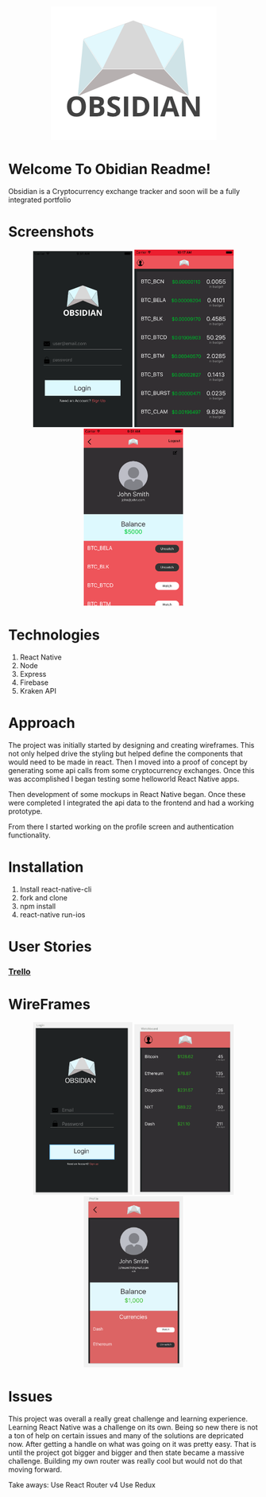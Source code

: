 <div align="center" ><img src="./screenshots_mockups/invert_logo.png"></div>

# Welcome To Obidian Readme!

Obsidian is a Cryptocurrency exchange tracker and soon will be a fully integrated portfolio

# Screenshots
<div align="center">
<img src="./screenshots_mockups/login_screen_shot.png" width="200">
<img src="./screenshots_mockups/home_screen_shot.png" width="200">
<img src="./screenshots_mockups/profile_screen_shot.png" width="200">
</div>

# Technologies
1. React Native
2. Node
3. Express
4. Firebase
5. Kraken API

# Approach

The project was initially started by designing and creating wireframes. This not only helped drive the styling but helped define the components that would need to be made in react. Then I moved into a proof of concept by generating some api calls from some cryptocurrency exchanges. Once this was accomplished I began testing some helloworld React Native apps.

Then development of some mockups in React Native began. Once these were completed I integrated the api data to the frontend and had a working prototype.

From there I started working on the profile screen and authentication functionality.

# Installation
1. Install react-native-cli
2. fork and clone
3. npm install
4. react-native run-ios

# User Stories
### [Trello](https://trello.com/b/rTppVKwm/project-4)


# WireFrames
<div align="center">
<img src="./screenshots_mockups/login.png" width="200">
<img src="./screenshots_mockups/watchboard.png" width="200">
<img src="./screenshots_mockups/profile.png" width="200">
</div>

# Issues
This project was overall a really great challenge and learning experience. Learning React Native was a challenge on its own. Being so new there is not a ton of help on certain issues and many of the solutions are depricated now. After getting a handle on what was going on it was pretty easy. That is until the project got bigger and bigger and then state became a massive challenge. Building my own router was really cool but would not do that moving forward.

Take aways: 
Use React Router v4 
Use Redux

